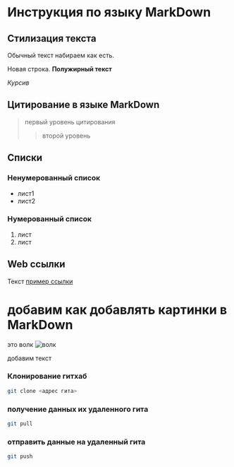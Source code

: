 # Инструкция по языку MarkDown

## Стилизация текста

Обычный текст набираем как есть.

Новая строка.
**Полужирный текст**

*Курсив*

## Цитирование в языке MarkDown
> первый уровень цитирования
>> второй уровень

## Списки
### Ненумерованный список
* лист1
* лист2
### Нумерованный список

1. лист
2. лист

## Web  ссылки
Текст [пример ссылки](http.exsample.com "Всплывающая подсказка")

# добавим как добавлять картинки в MarkDown
это волк
![волк](Work.png)

добавим текст

### Клонирование гитхаб
```sh
git clone <адрес гита>
```
### получение данных их удаленного гита
```sh
git pull
```

### отправить данные на удаленный гита
```sh
git push
```